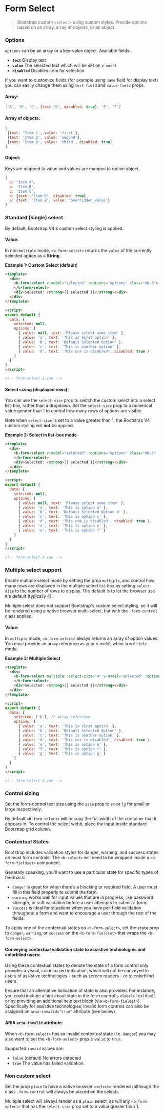 # Form Select

> Bootstrap custom `<select>` using custom styles. Provide options based on an
array, array of objects, or an object.

### Options
`options` can be an array or a key-value object. Available fields:
 
- **`text`** Display text
- **`value`** The selected text which will be set on `v-model`
- **`disabled`** Disables item for selection

If you want to customize fields (for example using `name` field for display text)
you can easily change them using `text-field` and `value-field` props.

#### Array:

```js
['A', 'B', 'C', {text:'D', disabled: true}, 'E', 'F']
```

#### Array of objects:

```js
[
 {text: 'Item 1', value: 'first'}, 
 {text: 'Item 2', value: 'second'}, 
 {text: 'Item 3', value: 'third', disabled: true}
]
```

#### Object:

Keys are mapped to value and values are mapped to option object. 

```js
{
  a: 'Item A',
  b: 'Item B',
  c: 'Item C',
  d: {text: 'Item D', disabled: true},
  e: {text: 'Item E', value: 'overridden_value'}
}
```

### Standard (single) select
By default, Bootstrap V4's custom select styling is applied.

#### Value:
In non `multiple` mode, `<b-form-select>` returns the `value` of the currently
selected option as a **String**.

**Example 1: Custom Select (default)**
```html
<template>
  <div>
    <b-form-select v-model="selected" :options="options" class="mb-3">
    </b-form-select>
    <div>Selected: <strong>{{ selected }}</strong></div>
  </div>  
</template>

<script>
export default {
  data: {
    selected: null,
    options: [
      { value: null, text: 'Please select some item' },
      { value: 'a', text: 'This is First option' },
      { value: 'b', text: 'Default Selected Option' },
      { value: 'c', text: 'This is another option' },
      { value: 'd', text: 'This one is disabled', disabled: true }
    ]
  }
}
</script>

<!-- form-select-1.vue -->
```

#### Select sizing (displayed rows):
You can use the `select-size` prop to switch the custom select into a select
list-box, rather than a dropdown. Set the `select-size` prop to a numerical
value greater than 1 to control how many rows of options are visible.

Note when `select-size` is set to a value greater than 1, the Bootstrap V4 custom
styling will **not** be applied.

**Example 2: Select in list-box mode**
```html
<template>
  <div>
    <b-form-select v-model="selected" :options="options" class="mb-3" :select-size="4">
    </b-form-select>
    <div>Selected: <strong>{{ selected }}</strong></div>
  </div>  
</template>

<script>
export default {
  data: {
    selected: null,
    options: [
      { value: null, text: 'Please select some item' },
      { value: 'a', text: 'This is option a' },
      { value: 'b', text: 'Default Selected Option b' },
      { value: 'c', text: 'This is option c' },
      { value: 'd', text: 'This one is disabled', disabled: true },
      { value: 'e', text: 'This is option e' },
      { value: 'e', text: 'This is option f' }
    ]
  }
}
</script>

<!-- form-select-2.vue -->
```


### Multiple select support
Enable multiple select mode by setting the prop `multiple`, and control how many
rows are displayed in the multiple select list-box by setting `select-size` to
the number of rows to display. The default is to let the browser use it's default
(typically 4).

Multiple select does not support Bootstrap's custom select styling, so it will
be rendered using a native browser multi-select, but with the `.form-control`
class applied.

#### Value:
In `multiple` mode, `<b-form-select>` always returns an array of option values.
You must provide an array reference as your `v-model` when in `multiple` mode.

**Example 3: Multiple Select**
```html
<template>
  <div>
    <b-form-select multiple :select-size="4" v-model="selected" :options="options" class="mb-3">
    </b-form-select>
    <div>Selected: <strong>{{ selected }}</strong></div>
  </div>  
</template>

<script>
export default {
  data: {
    selected: ['b'], // Array reference
    options: [
      { value: 'a', text: 'This is First option' },
      { value: 'b', text: 'Default Selected Option' },
      { value: 'c', text: 'This is another option' },
      { value: 'd', text: 'This one is disabled', disabled: true },
      { value: 'e', text: 'This is option e' },
      { value: 'f', text: 'This is option f' },
      { value: 'g', text: 'This is option g' }
    ]
  }
}
</script>

<!-- form-select-3.vue -->
```

### Control sizing
Set the form-control text size using the `size` prop to `sm` or `lg` for small or
large respectively.

By default `<b-form-select>` will occupy the full width of the container that it
appears in. To control the select width, place the input inside standard Bootstrap
grid column.


### Contextual States
Bootstrap includes validation styles for danger, warning, and success states on most form controls.
The `<b-select>` will need to be wrapped inside a `<b-form-fieldset>` component.

Generally speaking, you’ll want to use a particular state for specific types of feedback:
- `danger` is great for when there’s a blocking or required field. A user must fill in
this field properly to submit the form.
- `warning` works well for input values that are in progress, like password strength, or
soft validation before a user attempts to submit a form.
- `success` is ideal for situations when you have per-field validation throughout a form
and want to encourage a user through the rest of the fields.

To apply one of the contextual states on `<b-form-select>`, set the `state` prop
to `danger`, `warning`, or `success` on the `<b-form-fieldset>` that wraps
the `<b-form-select>`.

#### Conveying contextual validation state to assistive technologies and colorblind users:
Using these contextual states to denote the state of a form control only provides
a visual, color-based indication, which will not be conveyed to users of assistive
technologies - such as screen readers - or to colorblind users.

Ensure that an alternative indication of state is also provided. For instance, you
could include a hint about state in the form control's `<label>` text itself, or by
providing an additional help text block (via `<b-form-fieldet>`). Specifically for
assistive technologies, invalid form controls can also be assigned
an `aria-invalid="true"` attribute (see below).

#### ARIA `aria-invalid` attribute:
When `<b-form-select>` has an invalid contextual state (i.e. `danger`) you may also
want to set the `<b-form-select>` prop `invalid` to `true`.

Supported `invaid` values are:
- `false` (default) No errors detected
- `true` The value has failed validation.

### Non custom select
Set the prop `plain` to have a native browser `<select>` rendered (although the class
`.form-control` will always be placed on the select).

Multiple select will always render as a `plain` select, as will any `<b-form-select>`
that has the `select-size` prop set to a value greater than 1.

